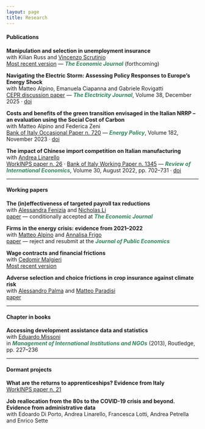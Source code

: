 ```yaml
---
layout: page
title: Research
---
```


<style>
.journal { color:#2f855a; font-weight:700; font-style:italic; }
</style>

#### Publications

**Manipulation and selection in unemployment insurance**  
with Kilian Russ and [Vincenzo Scrutinio](https://sites.google.com/view/vincenzoscrutinio/home)  
[Most recent version](https://luca-citino.github.io/docs/targeted_ui-5.pdf) — <span class="journal">The Economic Journal</span> (forthcoming)

**Navigating the Electric Storm: Assessing Policy Responses to Europe’s Energy Shock**  
with Matteo Alpino, Emanuela Ciapanna and Gabriele Rovigatti  
[CEPR discussion paper](https://cepr.org/system/files/publication-files/DP19981.pdf) — <span class="journal">The Electricity Journal</span>, Volume 38, December 2025 · [doi](https://doi.org/10.1016/j.tej.2025.107474)

**Costs and benefits of the green transition envisaged in the Italian NRRP – an evaluation using the Social Cost of Carbon**  
with Matteo Alpino and Federica Zeni  
[Bank of Italy Occasional Paper n. 720](https://www.bancaditalia.it/pubblicazioni/qef/2022-0720/QEF_720.pdf) — <span class="journal">Energy Policy</span>, Volume 182, November 2023 · [doi](https://doi.org/10.1016/j.enpol.2023.113744)

**The impact of Chinese import competition on Italian manufacturing**  
with [Andrea Linarello](https://sites.google.com/site/andrealinarello/home)  
[WorkINPS paper n. 26](https://www.inps.it/docallegatiNP/Mig/InpsComunica/WorkInps_Papers/26_WorkINPS_Linarello_Citino_dicembre_2019.pdf) · [Bank of Italy Working Paper n. 1345](https://www.bancaditalia.it/pubblicazioni/temi-discussione/2021/2021-1345/en_tema_1345.pdf?language_id=1) — <span class="journal">Review of International Economics</span>, Volume 30, August 2022, pp. 702–731 · [doi](https://onlinelibrary.wiley.com/doi/10.1111/roie.12587)

---

#### Working papers

**The (in)effectiveness of targeted payroll tax reductions**  
with [Alessandra Fenizia](https://sites.google.com/site/alessandrafenizia/) and [Nicholas Li](https://sites.google.com/view/nicholasli)  
[paper](https://luca-citino.github.io/docs/FLC_2025Jan7.pdf) — conditionally accepted at <span class="journal">The Economic Journal</span>

**Firms in the energy crisis: evidence from 2021–2022**  
with [Matteo Alpino](https://sites.google.com/site/alpinomtt) and [Annalisa Frigo](https://annalisafrigo.weebly.com/)  
[paper](https://luca-citino.github.io/docs/acf_april25_c.pdf) — reject and resubmit at the <span class="journal">Journal of Public Economics</span>

**Wage contracts and financial frictions**  
with [Cedomir Malgieri](https://www.cedomirmalgieri.com)  
[Most recent version](https://cedomirm.github.io/website/MC_JMP.pdf)

**Adverse selection and choice frictions in crop insurance against climate risk**  
with [Alessandro Palma](https://sites.google.com/view/alessandropalma/home) and [Matteo Paradisi](https://www.matteoparadisi.com/)  
[paper](https://luca-citino.github.io/docs/cpp_aug20204.pdf)

---

#### Chapter in books

**Accessing development assistance data and statistics**  
with [Eduardo Missoni](http://eduardomissoni.info/?lang=en)  
in <span class="journal">Management of International Institutions and NGOs</span> (2013), Routledge, pp. 227–236

---

#### Dormant projects

**What are the returns to apprenticeships? Evidence from Italy**  
[WorkINPS paper n. 21](https://www.inps.it/docallegatiNP/Mig/InpsComunica/WorkINPS_Papers/21_luglio_2020_aggiornamento_WorkINPS_papers.pdf)

**Job reallocation from the 80s to the COVID-19 crisis and beyond. Evidence from administrative data**  
with Edoardo Di Porto, Andrea Linarello, Francesca Lotti, Andrea Petrella and Enrico Sette
